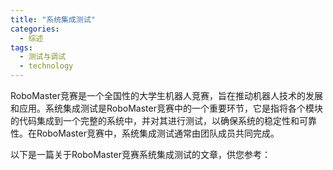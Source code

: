 ```yaml
---  
title: "系统集成测试"  
categories:  
  - 综述
tags: 
  - 测试与调试 
  - technology  
---  
```


RoboMaster竞赛是一个全国性的大学生机器人竞赛，旨在推动机器人技术的发展和应用。系统集成测试是RoboMaster竞赛中的一个重要环节，它是指将各个模块的代码集成到一个完整的系统中，并对其进行测试，以确保系统的稳定性和可靠性。在RoboMaster竞赛中，系统集成测试通常由团队成员共同完成。

以下是一篇关于RoboMaster竞赛系统集成测试的文章，供您参考： 
